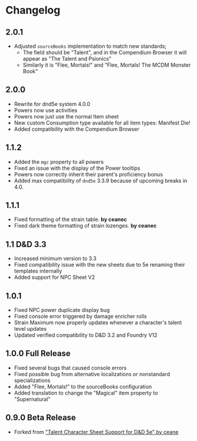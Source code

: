 # Changelog

## 2.0.1

- Adjusted `sourceBooks` implementation to match new standards; 
    - The field should be "Talent", and in the Compendium Browser it will appear as "The Talent and Psionics"
    - Similarly it is "Flee, Mortals!" and "Flee, Mortals! The MCDM Monster Book"

## 2.0.0

- Rewrite for dnd5e system 4.0.0
- Powers now use activities
- Powers now just use the normal Item sheet
- New custom Consumption type available for all item types: Manifest Die!
- Added compatibility with the Compendium Browser

## 1.1.2

- Added the `mgc` property to all powers
- Fixed an issue with the display of the Power tooltips
- Powers now correctly inherit their parent's proficiency bonus
- Added max compatibility of `dnd5e` 3.3.9 because of upcoming breaks in 4.0.

## 1.1.1

- Fixed formatting of the strain table. **by ceanec**
- Fixed dark theme formatting of strain lozenges. **by ceanec**

## 1.1 D&D 3.3

- Increased minimum version to 3.3
- Fixed compatibility issue with the new sheets due to 5e renaming their templates internally
- Added support for NPC Sheet V2

## 1.0.1

- Fixed NPC power duplicate display bug
- Fixed console error triggered by damage enricher rolls
- Strain Maximum now properly updates whenever a character's talent level updates
- Updated verified compatibility to D&D 3.2 and Foundry V12

## 1.0.0 Full Release

- Fixed several bugs that caused console errors
- Fixed possible bug from alternative localizations or nonstandard specializations
- Added "Flee, Mortals!" to the sourceBooks configuration
- Added translation to change the "Magical" item property to "Supernatural"

## 0.9.0 Beta Release

- Forked from ["Talent Character Sheet Support for D&D 5e" by ceane](https://github.com/CeaneC/FoundryVTT-Talent)
